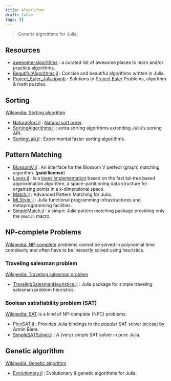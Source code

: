 ```yaml
---
title: Algorithms
draft: false
tags: []
---
```


> Generic algorithms for Julia.

## Resources

- [awesome-algorithms](https://github.com/tayllan/awesome-algorithms) : a curated list of awesome places to learn and/or practice algorithms.
- [BeautifulAlgorithms.jl](https://github.com/mossr/BeautifulAlgorithms.jl) : Concise and beautiful algorithms written in Julia.
- [Project_Euler_Julia.ipynb](https://nbviewer.org/github/punkrockpolly/Playing-with-Julia/blob/master/Project_Euler_Julia.ipynb) : Solutions to [Project Euler](https://projecteuler.net) Problems, algorithm & math puzzles.

## Sorting

[Wikipedia: Sorting algorithm](https://en.wikipedia.org/wiki/Sorting_algorithm)

- [NaturalSort.jl](https://github.com/JuliaStrings/NaturalSort.jl) : [Natural sort order](https://en.wikipedia.org/wiki/Natural_sort_order).
- [SortingAlgorithms.jl](https://github.com/JuliaCollections/SortingAlgorithms.jl) : extra sorting algorithms extending Julia's sorting API.
- [SortingLab.jl](https://github.com/xiaodaigh/SortingLab.jl) : Experimental faster sorting algorithms.

## Pattern Matching

- [BlossomV.jl](https://github.com/mlewe/BlossomV.jl) : An interface for the Blossom V perfect (graph) matching algorithm. (**paid license**)
- [Loess.jl](https://github.com/JuliaStats/Loess.jl) : is a [loess implementation](https://en.wikipedia.org/wiki/Local_regression) based on the fast kd-tree based approximation algorithm, a space-partitioning data structure for organizing points in a k-dimensional space.
- [Match.jl](https://github.com/JuliaServices/Match.jl) : Advanced Pattern Matching for Julia.
- [MLStyle.jl](https://github.com/thautwarm/MLStyle.jl) : Julia functional programming infrastructures and metaprogramming facilities.
- [SimpleMatch.jl](https://github.com/jolin-io/SimpleMatch.jl) : a simple Julia pattern matching package providing only the `@match` macro.

## NP-complete Problems

[Wikipedia: NP-complete](https://en.wikipedia.org/wiki/Category:NP-complete_problems) problems cannot be solved in polynomial time complexity and often have to be inexactly solved using heuristics.

### Traveling salesman problem

[Wikipedia: Traveling salesman problem](https://en.wikipedia.org/wiki/Travelling_salesman_problem)

- [TravelingSalesmanHeuristics.jl](https://github.com/evanfields/TravelingSalesmanHeuristics.jl) : Julia package for simple traveling salesman problem heuristics.

### Boolean satisfiability problem (SAT)

[Wikipedia: SAT](https://en.wikipedia.org/wiki/Satisfiability_modulo_theories) is a kind of NP-complete (NPC) problems.

- [PicoSAT.jl](https://github.com/sisl/PicoSAT.jl) : Provides Julia bindings to the popular SAT solver [picosat](http://fmv.jku.at/picosat/) by Armin Biere.
- [SimpleSATSolver.jl](https://github.com/dpsanders/SimpleSATSolver.jl) : A (very) simple SAT solver in pure Julia.

## Genetic algorithm

[Wikipedia: Genetic algorithm](https://en.wikipedia.org/wiki/Genetic_algorithm)

- [Evolutionary.jl](https://github.com/wildart/Evolutionary.jl) : Evolutionary & genetic algorithms for Julia.
